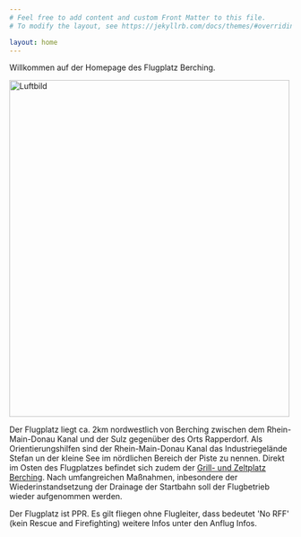 ```yaml
---
# Feel free to add content and custom Front Matter to this file.
# To modify the layout, see https://jekyllrb.com/docs/themes/#overriding-theme-defaults

layout: home
---
```

Willkommen auf der Homepage des Flugplatz Berching.

<img src="../assets/Luftbild1.jpg" alt="Luftbild" width="500" height="600">

Der Flugplatz liegt ca. 2km nordwestlich von Berching zwischen dem 
Rhein-Main-Donau Kanal und der Sulz gegenüber des Orts Rapperdorf.
Als Orientierungshilfen sind der Rhein-Main-Donau Kanal das 
Industriegelände Stefan un der kleine See im nördlichen Bereich der Piste 
zu nennen.
Direkt im Osten des Flugplatzes befindet sich zudem der 
<a href="https://www.berching.de/zeltplatz/" target="_blank">Grill- und Zeltplatz Berching</a>.
Nach umfangreichen Maßnahmen, inbesondere der Wiederinstandsetzung der 
Drainage der Startbahn soll der Flugbetrieb wieder aufgenommen werden.

Der Flugplatz ist PPR.
Es gilt fliegen ohne Flugleiter, dass bedeutet 'No RFF' (kein Rescue and Firefighting) weitere Infos unter den Anflug Infos.
